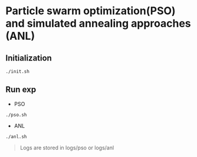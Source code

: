 # Particle swarm optimization(PSO) and simulated annealing approaches (ANL)

## Initialization

```shell
./init.sh
```
## Run exp

* PSO
```shell
./pso.sh
```

* ANL
```shell
./anl.sh
```

> Logs are stored in logs/pso or logs/anl

